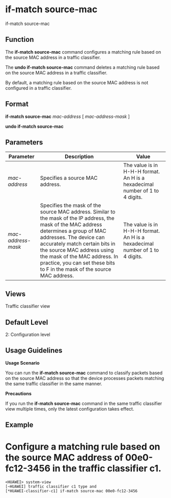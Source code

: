 if-match source-mac
===================

if-match source-mac

Function
--------



The **if-match source-mac** command configures a matching rule based on the source MAC address in a traffic classifier.

The **undo if-match source-mac** command deletes a matching rule based on the source MAC address in a traffic classifier.



By default, a matching rule based on the source MAC address is not configured in a traffic classifier.


Format
------

**if-match source-mac** *mac-address* [ *mac-address-mask* ]

**undo if-match source-mac**


Parameters
----------

| Parameter | Description | Value |
| --- | --- | --- |
| *mac-address* | Specifies a source MAC address. | The value is in H-H-H format. An H is a hexadecimal number of 1 to 4 digits. |
| *mac-address-mask* | Specifies the mask of the source MAC address.  Similar to the mask of the IP address, the mask of the MAC address determines a group of MAC addresses. The device can accurately match certain bits in the source MAC address using the mask of the MAC address. In practice, you can set these bits to F in the mask of the source MAC address. | The value is in H-H-H format. An H is a hexadecimal number of 1 to 4 digits. |



Views
-----

Traffic classifier view


Default Level
-------------

2: Configuration level


Usage Guidelines
----------------

**Usage Scenario**

You can run the **if-match source-mac** command to classify packets based on the source MAC address so that the device processes packets matching the same traffic classifier in the same manner.

**Precautions**

If you run the **if-match source-mac** command in the same traffic classifier view multiple times, only the latest configuration takes effect.


Example
-------

# Configure a matching rule based on the source MAC address of 00e0-fc12-3456 in the traffic classifier c1.
```
<HUAWEI> system-view
[~HUAWEI] traffic classifier c1 type and
[*HUAWEI-classifier-c1] if-match source-mac 00e0-fc12-3456

```
